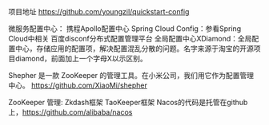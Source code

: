 项目地址
https://github.com/youngzil/quickstart-config




微服务配置中心：
携程Apollo配置中心
Spring Cloud Config：参看Spring Cloud中相关
百度disconf分布式配置管理平台
全局配置中心XDiamond：全局配置中心，存储应用的配置项，解决配置混乱分散的问题。名字来源于淘宝的开源项目diamond，前面加上一个字母X以示区别。



Shepher 是一款 ZooKeeper 的管理工具。在小米公司，我们用它作为配置管理中心。
https://github.com/XiaoMi/shepher



ZooKeeper 管理:
Zkdash框架
TaoKeeper框架
Nacos的代码是托管在github上，https://github.com/alibaba/nacos


